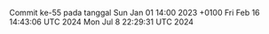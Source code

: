 Commit ke-55 pada tanggal Sun Jan 01 14:00 2023 +0100
Fri Feb 16 14:43:06 UTC 2024
Mon Jul  8 22:29:31 UTC 2024
